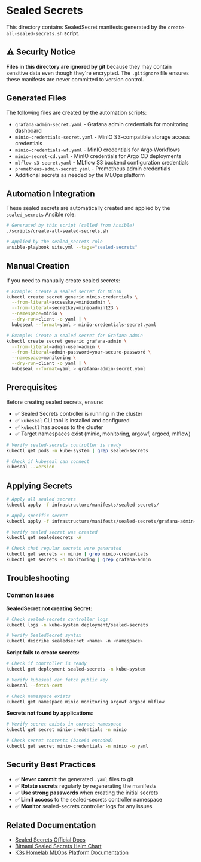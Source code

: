 # Sealed Secrets

This directory contains SealedSecret manifests generated by the `create-all-sealed-secrets.sh` script.

## ⚠️ Security Notice

**Files in this directory are ignored by git** because they may contain sensitive data even though they're encrypted. The `.gitignore` file ensures these manifests are never committed to version control.

## Generated Files

The following files are created by the automation scripts:

- `grafana-admin-secret.yaml` - Grafana admin credentials for monitoring dashboard
- `minio-credentials-secret.yaml` - MinIO S3-compatible storage access credentials  
- `minio-credentials-wf.yaml` - MinIO credentials for Argo Workflows
- `minio-secret-cd.yaml` - MinIO credentials for Argo CD deployments
- `mlflow-s3-secret.yaml` - MLflow S3 backend configuration credentials
- `prometheus-admin-secret.yaml` - Prometheus admin credentials
- Additional secrets as needed by the MLOps platform

## Automation Integration

These sealed secrets are automatically created and applied by the `sealed_secrets` Ansible role:

```bash
# Generated by this script (called from Ansible)
./scripts/create-all-sealed-secrets.sh

# Applied by the sealed_secrets role
ansible-playbook site.yml --tags="sealed-secrets"
```

## Manual Creation

If you need to manually create sealed secrets:

```bash
# Example: Create a sealed secret for MinIO
kubectl create secret generic minio-credentials \
  --from-literal=accesskey=minioadmin \
  --from-literal=secretkey=minioadmin123 \
  --namespace=minio \
  --dry-run=client -o yaml | \
  kubeseal --format=yaml > minio-credentials-secret.yaml

# Example: Create a sealed secret for Grafana admin
kubectl create secret generic grafana-admin \
  --from-literal=admin-user=admin \
  --from-literal=admin-password=your-secure-password \
  --namespace=monitoring \
  --dry-run=client -o yaml | \
  kubeseal --format=yaml > grafana-admin-secret.yaml
```

## Prerequisites

Before creating sealed secrets, ensure:

- ✅ Sealed Secrets controller is running in the cluster
- ✅ `kubeseal` CLI tool is installed and configured
- ✅ `kubectl` has access to the cluster
- ✅ Target namespaces exist (minio, monitoring, argowf, argocd, mlflow)

```bash
# Verify sealed-secrets controller is ready
kubectl get pods -n kube-system | grep sealed-secrets

# Check if kubeseal can connect
kubeseal --version
```

## Applying Secrets

```bash
# Apply all sealed secrets
kubectl apply -f infrastructure/manifests/sealed-secrets/

# Apply specific secret
kubectl apply -f infrastructure/manifests/sealed-secrets/grafana-admin-secret.yaml

# Verify sealed secret was created
kubectl get sealedsecrets -A

# Check that regular secrets were generated
kubectl get secrets -n minio | grep minio-credentials
kubectl get secrets -n monitoring | grep grafana-admin
```

## Troubleshooting

### Common Issues

**SealedSecret not creating Secret:**
```bash
# Check sealed-secrets controller logs
kubectl logs -n kube-system deployment/sealed-secrets

# Verify SealedSecret syntax
kubectl describe sealedsecret <name> -n <namespace>
```

**Script fails to create secrets:**
```bash
# Check if controller is ready
kubectl get deployment sealed-secrets -n kube-system

# Verify kubeseal can fetch public key
kubeseal --fetch-cert

# Check namespace exists
kubectl get namespace minio monitoring argowf argocd mlflow
```

**Secrets not found by applications:**
```bash
# Verify secret exists in correct namespace
kubectl get secret minio-credentials -n minio

# Check secret contents (base64 encoded)
kubectl get secret minio-credentials -n minio -o yaml
```

## Security Best Practices

- ✅ **Never commit** the generated `.yaml` files to git
- ✅ **Rotate secrets** regularly by regenerating the manifests
- ✅ **Use strong passwords** when creating the initial secrets
- ✅ **Limit access** to the sealed-secrets controller namespace
- ✅ **Monitor** sealed-secrets controller logs for any issues

## Related Documentation

- [Sealed Secrets Official Docs](https://sealed-secrets.netlify.app/)
- [Bitnami Sealed Secrets Helm Chart](https://github.com/bitnami-labs/sealed-secrets)
- [K3s Homelab MLOps Platform Documentation](../../README.md)